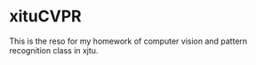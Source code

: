 # xituCVPR
This is the reso for my homework of computer vision and pattern recognition class in xjtu.

